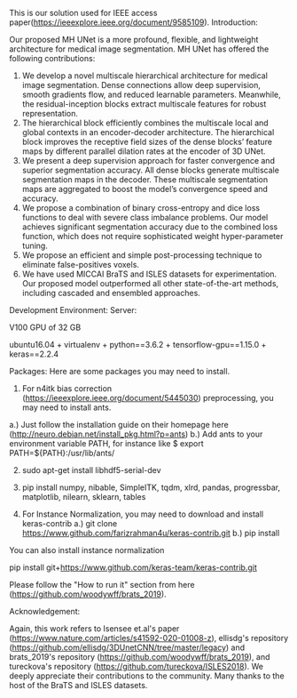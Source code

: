 This is our solution used for IEEE access paper(https://ieeexplore.ieee.org/document/9585109).
Introduction: 

Our proposed MH UNet is a more profound, flexible, and lightweight architecture for medical image segmentation.
MH UNet has offered the following contributions:
1. We develop a novel multiscale hierarchical architecture for medical image segmentation. Dense connections allow deep supervision, smooth gradients flow, and reduced learnable parameters. Meanwhile, the residual-inception blocks extract multiscale features for robust representation.
2. The hierarchical block efficiently combines the multiscale local and global contexts in an encoder-decoder architecture. The hierarchical block improves the receptive field sizes of the dense blocks’ feature maps by different parallel dilation rates at the encoder of 3D UNet.
3. We present a deep supervision approach for faster convergence and superior segmentation accuracy. All dense blocks generate multiscale segmentation maps in the decoder. These multiscale segmentation maps are aggregated to boost the model’s convergence speed and accuracy.
4. We propose a combination of binary cross-entropy and dice loss functions to deal with severe class imbalance problems. Our model achieves significant segmentation accuracy due to the combined loss function, which does not require sophisticated weight hyper-parameter tuning.
5. We propose an efficient and simple post-processing technique to eliminate false-positives voxels.
6. We have used MICCAI BraTS and ISLES datasets for experimentation. Our proposed model outperformed all other state-of-the-art methods, including cascaded and ensembled approaches.

Development Environment:
Server:

V100 GPU of 32 GB

ubuntu16.04 + virtualenv + python==3.6.2 + tensorflow-gpu==1.15.0 + keras==2.2.4


Packages:
Here are some packages you may need to install.

1. For n4itk bias correction (https://ieeexplore.ieee.org/document/5445030) preprocessing, you may need to install ants.

a.) Just follow the installation guide on their homepage here (http://neuro.debian.net/install_pkg.html?p=ants)
b.) Add ants to your environment variable PATH, for instance like $ export PATH=${PATH}:/usr/lib/ants/

2. sudo apt-get install libhdf5-serial-dev 

3. pip install numpy, nibable, SimpleITK, tqdm, xlrd, pandas, progressbar, matplotlib, nilearn, sklearn, tables

4. For Instance Normalization, you may need to download and install keras-contrib
a.) git clone https://www.github.com/farizrahman4u/keras-contrib.git
b.) pip install <where you saved it>

You can also install instance normalization

pip install git+https://www.github.com/keras-team/keras-contrib.git


Please follow the "How to run it" section from here (https://github.com/woodywff/brats_2019). 

Acknowledgement:

Again, this work refers to Isensee et.al's paper (https://www.nature.com/articles/s41592-020-01008-z), ellisdg's repository (https://github.com/ellisdg/3DUnetCNN/tree/master/legacy) and brats_2019's repository (https://github.com/woodywff/brats_2019), and tureckova's repository (https://github.com/tureckova/ISLES2018). We deeply appreciate their contributions to the community. Many thanks to the host of the BraTS and ISLES datasets.
